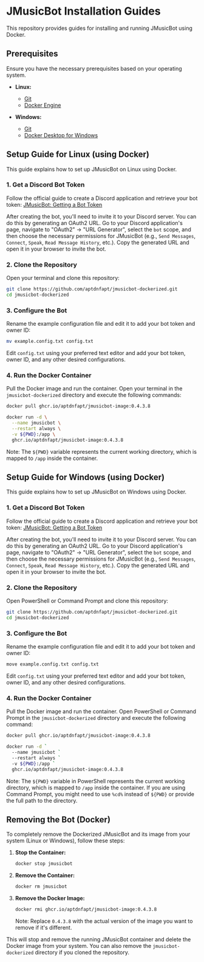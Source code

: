 # JMusicBot Installation Guides

This repository provides guides for installing and running JMusicBot using Docker.

## Prerequisites

Ensure you have the necessary prerequisites based on your operating system.

- **Linux:**
  - [Git](https://git-scm.com/book/en/v2/Getting-Started-Installing-Git)
  - [Docker Engine](https://docs.docker.com/engine/install/)

- **Windows:**
  - [Git](https://git-scm.com/book/en/v2/Getting-Started-Installing-Git)
  - [Docker Desktop for Windows](https://docs.docker.com/desktop/install/windows-install/)

## Setup Guide for Linux (using Docker)

This guide explains how to set up JMusicBot on Linux using Docker.

### 1. Get a Discord Bot Token

Follow the official guide to create a Discord application and retrieve your bot token: [JMusicBot: Getting a Bot Token](https://jmusicbot.com/getting-a-bot-token/)

After creating the bot, you'll need to invite it to your Discord server. You can do this by generating an OAuth2 URL. Go to your Discord application's page, navigate to "OAuth2" -> "URL Generator", select the `bot` scope, and then choose the necessary permissions for JMusicBot (e.g., `Send Messages`, `Connect`, `Speak`, `Read Message History`, etc.). Copy the generated URL and open it in your browser to invite the bot.

### 2. Clone the Repository

Open your terminal and clone this repository:

```bash
git clone https://github.com/aptdnfapt/jmusicbot-dockerized.git
cd jmusicbot-dockerized
```

### 3. Configure the Bot

Rename the example configuration file and edit it to add your bot token and owner ID:

```bash
mv example.config.txt config.txt
```

Edit `config.txt` using your preferred text editor and add your bot token, owner ID, and any other desired configurations.

### 4. Run the Docker Container

Pull the Docker image and run the container. Open your terminal in the `jmusicbot-dockerized` directory and execute the following commands:

```bash
docker pull ghcr.io/aptdnfapt/jmusicbot-image:0.4.3.8

docker run -d \
  --name jmusicbot \
  --restart always \
  -v ${PWD}:/app \
  ghcr.io/aptdnfapt/jmusicbot-image:0.4.3.8
```
Note: The `${PWD}` variable represents the current working directory, which is mapped to `/app` inside the container.

## Setup Guide for Windows (using Docker)

This guide explains how to set up JMusicBot on Windows using Docker.

### 1. Get a Discord Bot Token

Follow the official guide to create a Discord application and retrieve your bot token: [JMusicBot: Getting a Bot Token](https://jmusicbot.com/getting-a-bot-token/)

After creating the bot, you'll need to invite it to your Discord server. You can do this by generating an OAuth2 URL. Go to your Discord application's page, navigate to "OAuth2" -> "URL Generator", select the `bot` scope, and then choose the necessary permissions for JMusicBot (e.g., `Send Messages`, `Connect`, `Speak`, `Read Message History`, etc.). Copy the generated URL and open it in your browser to invite the bot.

### 2. Clone the Repository

Open PowerShell or Command Prompt and clone this repository:

```bash
git clone https://github.com/aptdnfapt/jmusicbot-dockerized.git
cd jmusicbot-dockerized
```

### 3. Configure the Bot

Rename the example configuration file and edit it to add your bot token and owner ID:

```bash
move example.config.txt config.txt
```

Edit `config.txt` using your preferred text editor and add your bot token, owner ID, and any other desired configurations.

### 4. Run the Docker Container

Pull the Docker image and run the container. Open PowerShell or Command Prompt in the `jmusicbot-dockerized` directory and execute the following command:

```bash
docker pull ghcr.io/aptdnfapt/jmusicbot-image:0.4.3.8

docker run -d `
  --name jmusicbot `
  --restart always `
  -v ${PWD}:/app `
  ghcr.io/aptdnfapt/jmusicbot-image:0.4.3.8
```
Note: The `${PWD}` variable in PowerShell represents the current working directory, which is mapped to `/app` inside the container. If you are using Command Prompt, you might need to use `%cd%` instead of `${PWD}` or provide the full path to the directory.

## Removing the Bot (Docker)

To completely remove the Dockerized JMusicBot and its image from your system (Linux or Windows), follow these steps:

1. **Stop the Container:**
   ```bash
   docker stop jmusicbot
   ```

2. **Remove the Container:**
   ```bash
   docker rm jmusicbot
   ```

3. **Remove the Docker Image:**
   ```bash
   docker rmi ghcr.io/aptdnfapt/jmusicbot-image:0.4.3.8
   ```
   Note: Replace `0.4.3.8` with the actual version of the image you want to remove if it's different.

This will stop and remove the running JMusicBot container and delete the Docker image from your system. You can also remove the `jmusicbot-dockerized` directory if you cloned the repository.
